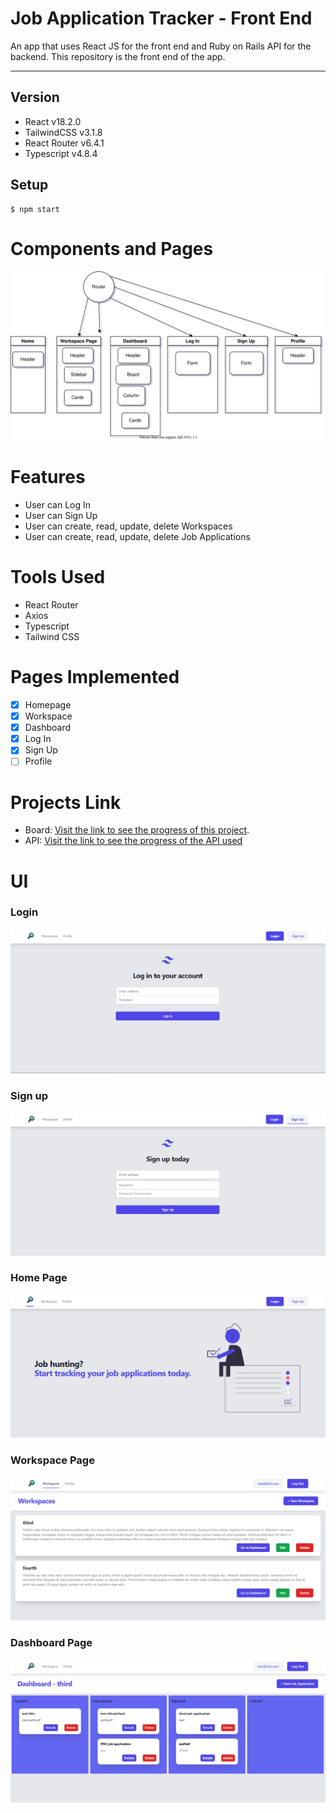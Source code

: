 # Job Application Tracker - Front End

An app that uses React JS for the front end and Ruby on Rails API for the backend.
This repository is the front end of the app.

---

## Version
 - React v18.2.0
 - TailwindCSS v3.1.8
 - React Router v6.4.1
 - Typescript v4.8.4

## Setup
```
$ npm start
```


# Components and Pages
![Component Tree](components-tree.svg)

# Features
- User can Log In
- User can Sign Up
- User can create, read, update, delete Workspaces
- User can create, read, update, delete Job Applications

# Tools Used
- React Router
- Axios
- Typescript
- Tailwind CSS

# Pages Implemented
- [x] Homepage
- [x] Workspace
- [x] Dashboard
- [x] Log In
- [x] Sign Up
- [ ] Profile

# Projects Link
- Board: [Visit the link to see the progress of this project](https://github.com/users/jocogum10/projects/3/views/1).
- API: [Visit the link to see the progress of the API used](https://github.com/jocogum10/job-application-tracker-api)

# UI

### Login
![login](https://github.com/jocogum10/job-application-tracker-fe/blob/main/public/login.PNG)

### Sign up
![signup](https://github.com/jocogum10/job-application-tracker-fe/blob/main/public/signup.PNG)


### Home Page
![home](https://github.com/jocogum10/job-application-tracker-fe/blob/main/public/home%20page.PNG)

### Workspace Page
![workspace](https://github.com/jocogum10/job-application-tracker-fe/blob/main/public/workspace%20page.PNG)

### Dashboard Page
![dashboard](https://github.com/jocogum10/job-application-tracker-fe/blob/main/public/dashboard%20page.PNG)